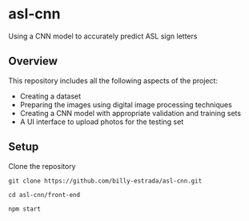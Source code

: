 # asl-cnn
Using a CNN model to accurately predict ASL sign letters

## Overview
This repository includes all the following aspects of the project:
- Creating a dataset
- Preparing the images using digital image processing techniques
- Creating a CNN model with appropriate validation and training sets
- A UI interface to upload photos for the testing set

## Setup 
Clone the repository
```
git clone https://github.com/billy-estrada/asl-cnn.git
```
```
cd asl-cnn/front-end
```
```
npm start
```


